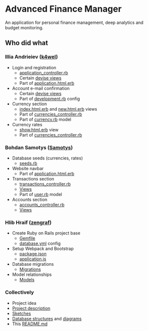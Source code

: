 # Advanced Finance Manager
An application for personal finance management, deep analytics and budget monitoring.

## Who did what

### Illia Andrieiev ([k4wel](https://github.com/k4wel))

- Login and registration
  - [application_controller.rb](app/controllers/application_controller.rb)
  - Certain [devise views](app/views/devise)
  - Part of [application.html.erb](app/views/layouts/application.html.erb)
- Account e-mail confirmation
  - Certain [devise views](app/views/devise)
  - Part of [development.rb](config/environments/development.rb) config
- Currency section
  - [index.html.erb](app/views/currencies/index.html.erb) and [new.html.erb](app/views/currencies/new.html.erb) views
  - Part of [currencies_controller.rb](app/controllers/currencies_controller.rb)
  - Part of [currency.rb](app/models/currency.rb) model
- Currency rates
  - [show.html.erb](app/views/currencies/show.html.erb) view
  - Part of [currencies_controller.rb](app/controllers/currencies_controller.rb)

### Bohdan Samotys ([Samotys](https://github.com/Samotys))

- Database seeds (currencies, rates)
  - [seeds.rb](db/seeds.rb)
- Website navbar
  - Part of [application.html.erb](app/views/layouts/application.html.erb)
- Transactions section
  - [transactions_controller.rb](app/controllers/transactions_controller.rb)
  - [Views](app/views/transactions)
  - Part of [user.rb](app/models/user.rb) model
- Accounts section
  - [accounts_controller.rb](app/controllers/accounts_controller.rb)
  - [Views](app/views/accounts)

### Hlib Hraif ([zengraf](https://github.com/zengraf))

- Create Ruby on Rails project base
  - [Gemfile](Gemfile)
  - [database.yml](config/database.yml) config
- Setup Webpack and Bootstrap
  - [package.json](package.json)
  - [application.js](app/javascript/packs/application.js)
- Database migrations
  - [Migrations](db/migrate)
- Model relationships
  - [Models](app/models)

### Collectively

- Project idea
- [Project description](description_pl.pdf)
- [Sketches](design.sketch)
- [Database structures](https://dbdiagram.io/d/600f002780d742080a37c8fb) and [diagrams](diagrams.mdj)
- This [README.md](README.md)